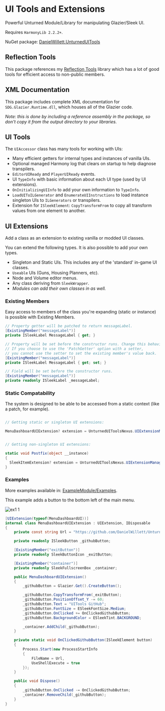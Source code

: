 # UI Tools and Extensions

Powerful Unturned Module/Library for manipulating Glazier/Sleek UI.

Requires `HarmonyLib 2.2.2+`.

NuGet package: [DanielWillett.UnturnedUITools](https://www.nuget.org/packages/DanielWillett.UnturnedUITools)

## Reflection Tools
This package references my [Reflection Tools](https://github.com/DanielWillett/ReflectionTools) library which has a lot of good tools for efficient access to non-public members.

## XML Documentation
This package includes complete XML documentation for `SDG.Glazier.Runtime.dll`, which houses all of the Glazier code.

*Note: this is done by including a reference assembly in the package, so don't copy it from the output directory to your libraries.*

## UI Tools
The `UIAccessor` class has many tools for working with UIs:
* Many efficient getters for internal types and instances of vanilla UIs.
* Optional managed Harmony log that clears on startup to help diagnose transpilers.
* `EditorUIReady` and `PlayerUIReady` events.
* UI `TypeInfo` with basic information about each UI type (used by UI extensions).
* `OnInitializingUIInfo` to add your own information to `TypeInfo`.
* `LoadUIToILGenerator` and `EnumerateUIInstructions` to load instance singleton UIs to `ILGenerators` or transpilers.
* Extension for `ISleekElement`: `CopyTransformFrom` to copy all transform values from one element to another.

## UI Extensions
Add a class as an extension to existing vanilla or modded UI classes.

You can extend the following types. It is also possible to add your own types.
* Singleton and Static UIs. This includes any of the 'standard' in-game UI classes.
* `Useable` UIs (Guns, Housing Planners, etc).
* Node and Volume editor menus.
* Any class deriving from `SleekWrapper`.
* *Modules can add their own classes in as well.*

### Existing Members
Easy access to members of the class you're expanding (static or instance) is possible with Existing Members.
```cs
// Property getter will be patched to return messageLabel.
[ExistingMember("messageLabel")]
private ISleekLabel MessageLabel { get; }

// Property will be set before the constructor runs. Change this behavior with the 'InitializeMode' attribute property.
// If you choose to use the 'PatchGetter' option with a setter,
// you cannot use the setter to set the existing member's value back.
[ExistingMember("messageLabel")]
private ISleekLabel MessageLabel { get; set; }

// Field will be set before the constructor runs.
[ExistingMember("messageLabel")]
private readonly ISleekLabel _messageLabel;
```

### Static Compatability
The system is designed to be able to be accessed from a static context (like a patch, for example).
```cs

// Getting static or singleton UI extensions:

MenuDashboardUIExtension? extension = UnturnedUIToolsNexus.UIExtensionManager.GetInstance<MenuDashboardUIExtension>();


// Getting non-singleton UI extensions:

static void Postfix(object __instance)
{
  SleekItemExtension? extension = UnturnedUIToolsNexus.UIExtensionManager.GetInstance<SleekItemExtension>(__instance);
}
```

### Examples

More examples available in: [ExampleModule/Examples](https://github.com/DanielWillett/UnturnedUITools/tree/master/ExampleModule/Examples).

This example adds a button to the bottom left of the main menu.

![ex1 1](https://i.imgur.com/JhY9HBJ.png)

```cs
[UIExtension(typeof(MenuDashboardUI))]
internal class MenuDashboardUIExtension : UIExtension, IDisposable
{
    private const string Url = "https://github.com/DanielWillett/UnturnedUITools";

    private readonly ISleekButton _githubButton;

    [ExistingMember("exitButton")]
    private readonly SleekButtonIcon _exitButton;

    [ExistingMember("container")]
    private readonly SleekFullscreenBox _container;

    public MenuDashboardUIExtension()
    {
        _githubButton = Glazier.Get().CreateButton();

        _githubButton.CopyTransformFrom(_exitButton);
        _githubButton.PositionOffset_Y -= 60;
        _githubButton.Text = "UITools GitHub";
        _githubButton.FontSize = ESleekFontSize.Medium;
        _githubButton.OnClicked += OnClickedGithubButton;
        _githubButton.BackgroundColor = ESleekTint.BACKGROUND;

        _container.AddChild(_githubButton);
    }

    private static void OnClickedGithubButton(ISleekElement button)
    {
        Process.Start(new ProcessStartInfo
        {
            FileName = Url,
            UseShellExecute = true
        });
    }

    public void Dispose()
    {
        _githubButton.OnClicked -= OnClickedGithubButton;
        _container.RemoveChild(_githubButton);
    }
}
```
